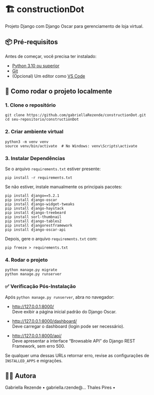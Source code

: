 # 🏗️ constructionDot

Projeto Django com Django Oscar para gerenciamento de loja virtual.


## 📦 Pré-requisitos

Antes de começar, você precisa ter instalado:

- [Python 3.10 ou superior](https://www.python.org/downloads/)
- [Git](https://git-scm.com/)
- (Opcional) Um editor como [VS Code](https://code.visualstudio.com/)


## 🚀 Como rodar o projeto localmente

### 1. Clone o repositório

```
git clone https://github.com/gabriellaRezende/constructionDot.git
cd seu-repositorio/constructionDot
```

### 2. Criar ambiente virtual

```
python3 -m venv venv
source venv/bin/activate  # No Windows: venv\Scripts\activate
```

### 3. Instalar Dependências

Se o arquivo `requirements.txt` estiver presente:

```
pip install -r requirements.txt
```

Se não estiver, instale manualmente os principais pacotes:

```
pip install django==5.2.1
pip install django-oscar
pip install django-widget-tweaks
pip install django-haystack
pip install django-treebeard
pip install sorl-thumbnail
pip install django-tables2
pip install djangorestframework
pip install django-oscar-api
```

Depois, gere o arquivo `requirements.txt` com:

```
pip freeze > requirements.txt
```

### 4. Rodar o projeto

```
python manage.py migrate
python manage.py runserver
```

### ✅ Verificação Pós-Instalação

Após `python manage.py runserver`, abra no navegador:

- http://127.0.0.1:8000/  
  Deve exibir a página inicial padrão do Django Oscar.

- http://127.0.0.1:8000/dashboard/  
  Deve carregar o dashboard (login pode ser necessário).

- http://127.0.0.1:8000/api/  
  Deve apresentar a interface “Browsable API” do Django REST Framework, sem erro 500.

Se qualquer uma dessas URLs retornar erro, revise as configurações de `INSTALLED_APPS` e migrações.

## 👩‍💻 Autora
Gabriella Rezende • gabriella.rzende@...
Thales Pires •  
